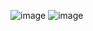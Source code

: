 ![image](https://github.com/user-attachments/assets/35ec35d6-8084-4447-8c6e-fd8e7ee420d7)
![image](https://github.com/user-attachments/assets/758369d1-bccf-4950-acf8-2ac7231a0d8f)
